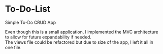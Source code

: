 # To-Do-List
Simple To-Do CRUD App

Even though this is a small application, I implemented the MVC architecture to allow for future expandability if needed.  
The views file could be refactored but due to size of the app, I left it all in one file.
